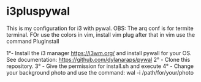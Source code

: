 # i3pluspywal
This is my configuration for i3 with pywal. 
OBS: The arq conf is for termite terminal. FOr use the colors in vim, install vim plug after that in vim use the command PlugInstall

1°- Install the i3 manager https://i3wm.org/ and install pywall  for your OS. See documentation: https://github.com/dylanaraps/pywal
2° - Clone this repository.
3° - Give the permission for install.sh and execute
4° - Change your background photo and use the command: wal -i /path/for/your/photo
